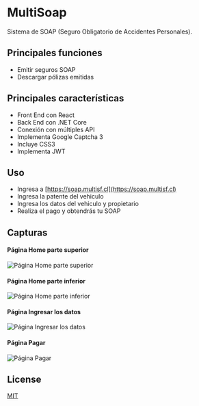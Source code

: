 # MultiSoap

Sistema de SOAP (Seguro Obligatorio de Accidentes Personales).

## Principales funciones

+ Emitir seguros SOAP
+ Descargar pólizas emitidas

## Principales características

+ Front End con React
+ Back End con .NET Core
+ Conexión con múltiples API
+ Implementa Google Captcha 3
+ Incluye CSS3
+ Implementa JWT

## Uso
- Ingresa a [https://soap.multisf.cl](https://soap.multisf.cl)
- Ingresa la patente del vehiculo
- Ingresa los datos del vehiculo y propietario
- Realiza el pago y obtendrás tu SOAP

## Capturas
#### Página Home parte superior

![Página Home parte superior](https://i.ibb.co/2FnTSLt/Screen-Clip1.png)


#### Página Home parte inferior

![Página Home parte inferior](https://i.ibb.co/4php5vH/Screen-Clip2.png)

#### Página Ingresar los datos

![Página Ingresar los datos](https://i.ibb.co/34KjNqm/Screen-Clip3.png)


#### Página Pagar

![Página Pagar](https://i.ibb.co/r72qxRt/Screen-Clip4.png)

## License
[MIT](https://choosealicense.com/licenses/mit/)
